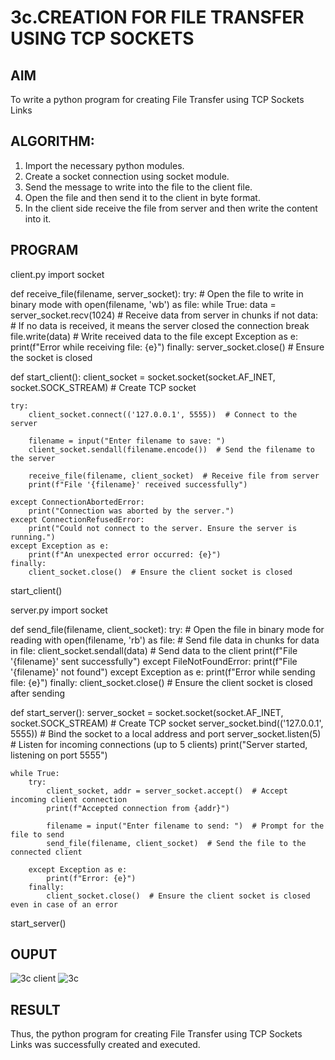 # 3c.CREATION FOR FILE TRANSFER USING TCP SOCKETS
## AIM
To write a python program for creating File Transfer using TCP Sockets Links
## ALGORITHM:
1. Import the necessary python modules.
2. Create a socket connection using socket module.
3. Send the message to write into the file to the client file.
4. Open the file and then send it to the client in byte format.
5. In the client side receive the file from server and then write the content into it.
## PROGRAM
client.py
import socket

def receive_file(filename, server_socket):
    try:
        # Open the file to write in binary mode
        with open(filename, 'wb') as file:
            while True:
                data = server_socket.recv(1024)  # Receive data from server in chunks
                if not data:
                    # If no data is received, it means the server closed the connection
                    break
                file.write(data)  # Write received data to the file
    except Exception as e:
        print(f"Error while receiving file: {e}")
    finally:
        server_socket.close()  # Ensure the socket is closed

def start_client():
    client_socket = socket.socket(socket.AF_INET, socket.SOCK_STREAM)  # Create TCP socket

    try:
        client_socket.connect(('127.0.0.1', 5555))  # Connect to the server

        filename = input("Enter filename to save: ")
        client_socket.sendall(filename.encode())  # Send the filename to the server

        receive_file(filename, client_socket)  # Receive file from server
        print(f"File '{filename}' received successfully")

    except ConnectionAbortedError:
        print("Connection was aborted by the server.")
    except ConnectionRefusedError:
        print("Could not connect to the server. Ensure the server is running.")
    except Exception as e:
        print(f"An unexpected error occurred: {e}")
    finally:
        client_socket.close()  # Ensure the client socket is closed

start_client()

server.py
import socket

def send_file(filename, client_socket):
    try:
        # Open the file in binary mode for reading
        with open(filename, 'rb') as file:
            # Send file data in chunks
            for data in file:
                client_socket.sendall(data)  # Send data to the client
        print(f"File '{filename}' sent successfully")
    except FileNotFoundError:
        print(f"File '{filename}' not found")
    except Exception as e:
        print(f"Error while sending file: {e}")
    finally:
        client_socket.close()  # Ensure the client socket is closed after sending

def start_server():
    server_socket = socket.socket(socket.AF_INET, socket.SOCK_STREAM)  # Create TCP socket
    server_socket.bind(('127.0.0.1', 5555))  # Bind the socket to a local address and port
    server_socket.listen(5)  # Listen for incoming connections (up to 5 clients)
    print("Server started, listening on port 5555")

    while True:
        try:
            client_socket, addr = server_socket.accept()  # Accept incoming client connection
            print(f"Accepted connection from {addr}")

            filename = input("Enter filename to send: ")  # Prompt for the file to send
            send_file(filename, client_socket)  # Send the file to the connected client

        except Exception as e:
            print(f"Error: {e}")
        finally:
            client_socket.close()  # Ensure the client socket is closed even in case of an error

start_server()

## OUPUT
![3c client](https://github.com/user-attachments/assets/028919e7-05cb-4745-99ab-2028ef6582e4)
![3c](https://github.com/user-attachments/assets/f69de109-5405-42ea-8532-a6a20a2e385f)


## RESULT
Thus, the python program for creating File Transfer using TCP Sockets Links was 
successfully created and executed.
